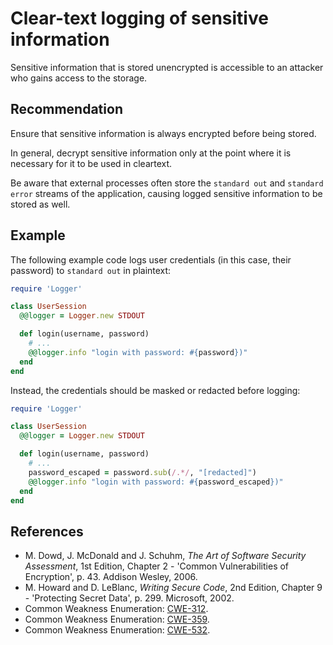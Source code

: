 # Clear-text logging of sensitive information
Sensitive information that is stored unencrypted is accessible to an attacker who gains access to the storage.


## Recommendation
Ensure that sensitive information is always encrypted before being stored.

In general, decrypt sensitive information only at the point where it is necessary for it to be used in cleartext.

Be aware that external processes often store the `standard out` and `standard error` streams of the application, causing logged sensitive information to be stored as well.


## Example
The following example code logs user credentials (in this case, their password) to `standard out` in plaintext:


```ruby
require 'Logger'

class UserSession
  @@logger = Logger.new STDOUT

  def login(username, password)
    # ...
    @@logger.info "login with password: #{password})"
  end
end

```
Instead, the credentials should be masked or redacted before logging:


```ruby
require 'Logger'

class UserSession
  @@logger = Logger.new STDOUT

  def login(username, password)
    # ...
    password_escaped = password.sub(/.*/, "[redacted]")
    @@logger.info "login with password: #{password_escaped})"
  end
end

```

## References
* M. Dowd, J. McDonald and J. Schuhm, *The Art of Software Security Assessment*, 1st Edition, Chapter 2 - 'Common Vulnerabilities of Encryption', p. 43. Addison Wesley, 2006.
* M. Howard and D. LeBlanc, *Writing Secure Code*, 2nd Edition, Chapter 9 - 'Protecting Secret Data', p. 299. Microsoft, 2002.
* Common Weakness Enumeration: [CWE-312](https://cwe.mitre.org/data/definitions/312.html).
* Common Weakness Enumeration: [CWE-359](https://cwe.mitre.org/data/definitions/359.html).
* Common Weakness Enumeration: [CWE-532](https://cwe.mitre.org/data/definitions/532.html).
